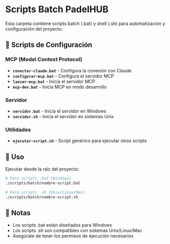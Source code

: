 # Scripts Batch PadelHUB

Esta carpeta contiene scripts batch (.bat) y shell (.sh) para automatización y configuración del proyecto.

## 🔧 Scripts de Configuración

### MCP (Model Context Protocol)
- **`conectar-claude.bat`** - Configura la conexión con Claude
- **`configurar-mcp.bat`** - Configura el servidor MCP
- **`lanzar-mcp.bat`** - Inicia el servidor MCP
- **`mcp-dev.bat`** - Inicia MCP en modo desarrollo

### Servidor
- **`servidor.bat`** - Inicia el servidor en Windows
- **`servidor.sh`** - Inicia el servidor en sistemas Unix

### Utilidades
- **`ejecutar-script.sh`** - Script genérico para ejecutar otros scripts

## 🚀 Uso

Ejecutar desde la raíz del proyecto:

```bash
# Para scripts .bat (Windows)
./scripts/batch/nombre-script.bat

# Para scripts .sh (Unix/Linux/Mac)
./scripts/batch/nombre-script.sh
```

## 📝 Notas

- Los scripts .bat están diseñados para Windows
- Los scripts .sh son compatibles con sistemas Unix/Linux/Mac
- Asegúrate de tener los permisos de ejecución necesarios
